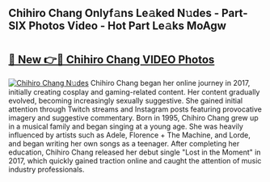## Chihiro Chang Onlyf𝚊ns Le𝚊ked N𝚞des - Part-SlX Photos Video - Hot Part Le𝚊ks MoAgw

# <h2><a href="http://ac36.deff.icu/?id=Chihiro+Chang">🔗 New 👉🔴 Chihiro Chang VIDEO Photos</a></h2>

[![Chihiro Chang N𝚞des](https://i.imgur.com/rIISA9y.gif)](http://ac36.deff.icu/?id=Chihiro+Chang)
Chihiro Chang began her online journey in 2017, initially creating cosplay and gaming-related content. Her content gradually evolved, becoming increasingly sexually suggestive. She gained initial attention through Twitch streams and Instagram posts featuring provocative imagery and suggestive commentary. Born in 1995, Chihiro Chang grew up in a musical family and began singing at a young age. She was heavily influenced by artists such as Adele, Florence + The Machine, and Lorde, and began writing her own songs as a teenager. After completing her education, Chihiro Chang released her debut single "Lost in the Moment" in 2017, which quickly gained traction online and caught the attention of music industry professionals.
